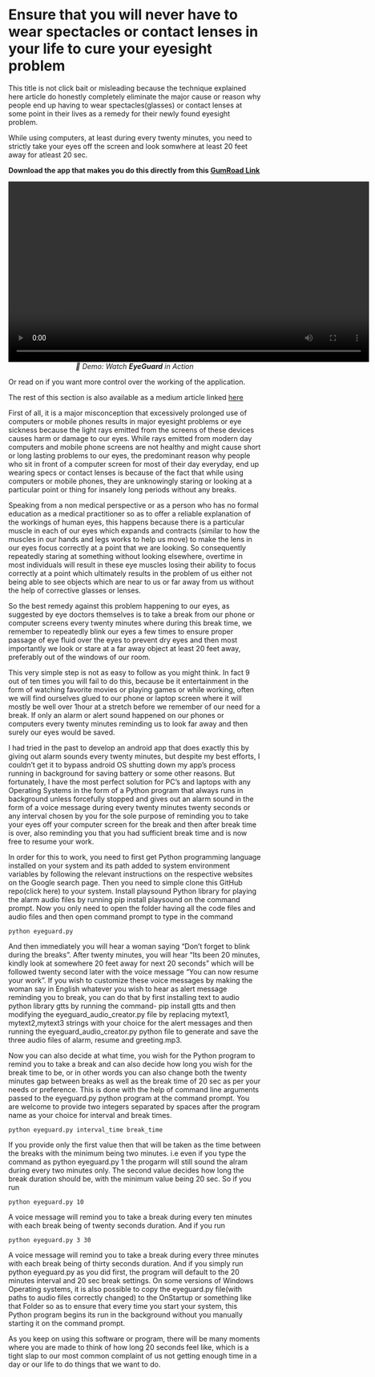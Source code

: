 # Ensure that you will never have to wear spectacles or contact lenses in your life to cure your eyesight problem

This title is not click bait or misleading because the technique explained here article do honestly completely eliminate the major cause or reason why people end up having to wear spectacles(glasses) or contact lenses at some point in their lives as a remedy for their newly found eyesight problem.

While using computers, at least during every twenty minutes, you need to strictly take your eyes off the screen and look somwhere at least 20 feet away for atleast 20 sec. 

**Download the app that makes you do this directly from this [GumRoad Link](https://sreehari083.gumroad.com/l/lcbjw)** 

<p align ="center">
  <video width="720" controls>
    <source src="https://github.com/SREEHARI1994/eye_guard/raw/refs/heads/main/readmeVideo.mp4" type="video/mp4">
    Your browser does not support the video tag.
  </video>
  <br>
  <em>🎥 Demo: Watch <strong>EyeGuard</strong> in Action</em>
</p>
Or read on if you want more control over the working of the application.

The rest of this section is also available as a medium article linked [here](https://medium.com/@sreehari.mras/ensure-that-you-will-never-have-to-wear-spectacles-or-contact-lenses-in-your-life-to-cure-your-a9cd3f07207a)

First of all, it is a major misconception that excessively prolonged use of computers or mobile phones results in major eyesight problems or eye sickness because the light rays emitted from the screens of these devices causes harm or damage to our eyes. While rays emitted from modern day computers and mobile phone screens are not healthy and might cause short or long lasting problems to our eyes, the predominant reason why people who sit in front of a computer screen for most of their day everyday, end up wearing specs or contact lenses is because of the fact that while using computers or mobile phones, they are unknowingly staring or looking at a particular point or thing for insanely long periods without any breaks.

Speaking from a non medical perspective or as a person who has no formal education as a medical practitioner so as to offer a reliable explanation of the workings of human eyes, this happens because there is a particular muscle in each of our eyes which expands and contracts (similar to how the muscles in our hands and legs works to help us move) to make the lens in our eyes focus correctly at a point that we are looking. So consequently repeatedly staring at something without looking elsewhere, overtime in most individuals will result in these eye muscles losing their ability to focus correctly at a point which ultimately results in the problem of us either not being able to see objects which are near to us or far away from us without the help of corrective glasses or lenses.

So the best remedy against this problem happening to our eyes, as suggested by eye doctors themselves is to take a break from our phone or computer screens every twenty minutes where during this break time, we remember to repeatedly blink our eyes a few times to ensure proper passage of eye fluid over the eyes to prevent dry eyes and then most importantly we look or stare at a far away object at least 20 feet away, preferably out of the windows of our room.

This very simple step is not as easy to follow as you might think. In fact 9 out of ten times you will fail to do this, because be it entertainment in the form of watching favorite movies or playing games or while working, often we will find ourselves glued to our phone or laptop screen where it will mostly be well over 1hour at a stretch before we remember of our need for a break. If only an alarm or alert sound happened on our phones or computers every twenty minutes reminding us to look far away and then surely our eyes would be saved.

I had tried in the past to develop an android app that does exactly this by giving out alarm sounds every twenty minutes, but despite my best efforts, I couldn’t get it to bypass android OS shutting down my app’s process running in background for saving battery or some other reasons. But fortunately, I have the most perfect solution for PC’s and laptops with any Operating Systems in the form of a Python program that always runs in background unless forcefully stopped and gives out an alarm sound in the form of a voice message during every twenty minutes twenty seconds or any interval chosen by you for the sole purpose of reminding you to take your eyes off your computer screen for the break and then after break time is over, also reminding you that you had sufficient break time and is now free to resume your work.

In order for this to work, you need to first get Python programming language installed on your system and its path added to system environment variables by following the relevant instructions on the respective websites on the Google search page. Then you need to simple clone this GitHub repo(click here) to your system. Install playsound Python library for playing the alarm audio files by running pip install playsound on the command prompt. Now you only need to open the folder having all the code files and audio files and then open command prompt to type in the command

```
python eyeguard.py
```

And then immediately you will hear a woman saying “Don’t forget to blink during the breaks”. After twenty minutes, you will hear “Its been 20 minutes, kindly look at somewhere 20 feet away for next 20 seconds” which will be followed twenty second later with the voice message “You can now resume your work”. If you wish to customize these voice messages by making the woman say in English whatever you wish to hear as alert message reminding you to break, you can do that by first installing text to audio python library gtts by running the command- pip install gtts and then modifying the eyeguard_audio_creator.py file by replacing mytext1, mytext2,mytext3 strings with your choice for the alert messages and then running the eyeguard_audio_creator.py python file to generate and save the three audio files of alarm, resume and greeting.mp3.

Now you can also decide at what time, you wish for the Python program to remind you to take a break and can also decide how long you wish for the break time to be, or in other words you can also change both the twenty minutes gap between breaks as well as the break time of 20 sec as per your needs or preference. This is done with the help of command line arguments passed to the eyeguard.py python program at the command prompt. You are welcome to provide two integers separated by spaces after the program name as your choice for interval and break times.

```
python eyeguard.py interval_time break_time
```

If you provide only the first value then that will be taken as the time between the breaks with the minimum being two minutes. i.e even if you type the command as python eyeguard.py 1 the progarm will still sound the alram during every two minutes only. The second value decides how long the break duration should be, with the minimum value being 20 sec. So if you run

```
python eyeguard.py 10
```

A voice message will remind you to take a break during every ten minutes with each break being of twenty seconds duration. And if you run

```
python eyeguard.py 3 30
```

A voice message will remind you to take a break during every three minutes with each break being of thirty seconds duration. And if you simply run python eyeguard.py as you did first, the program will default to the 20 minutes interval and 20 sec break settings. On some versions of Windows Operating systems, it is also possible to copy the eyeguard.py file(with paths to audio files correctly changed) to the OnStartup or something like that Folder so as to ensure that every time you start your system, this Python program begins its run in the background without you manually starting it on the command prompt.

As you keep on using this software or program, there will be many moments where you are made to think of how long 20 seconds feel like, which is a tight slap to our most common complaint of us not getting enough time in a day or our life to do things that we want to do.